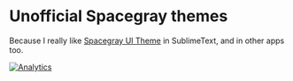 Unofficial Spacegray themes
===

Because I really like [Spacegray UI Theme](http://kkga.github.io/spacegray/) in SublimeText, and in other apps too.

[![Analytics](https://ga-beacon.appspot.com/UA-59640055-1/Unofficial-spacegray-themes/readme)](https://github.com/igrigorik/ga-beacon)
